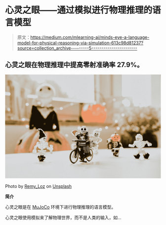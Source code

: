 # 心灵之眼——通过模拟进行物理推理的语言模型

> 原文：<https://medium.com/mlearning-ai/minds-eye-a-language-model-for-physical-reasoning-via-simulation-613c98d81237?source=collection_archive---------5----------------------->

## 心灵之眼在物理推理中提高零射准确率 27.9%。

![](img/6d3867475095fe42ec58a4d3bc4398ba.png)

Photo by [Remy_Loz](https://unsplash.com/@remyloz?utm_source=medium&utm_medium=referral) on [Unsplash](https://unsplash.com?utm_source=medium&utm_medium=referral)

**简介**

心灵之眼是在 [MuJoCo](https://mujoco.org/) 环境下进行物理推理的语言模型。

心灵之眼使用模拟来了解物理世界，而不是人类的输入，如…